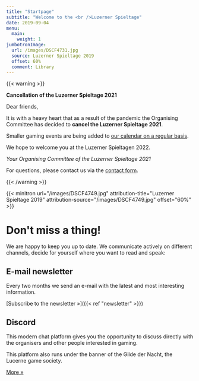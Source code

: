 ```yaml
---
title: "Startpage"
subtitle: "Welcome to the <br />Luzerner Spieltage"
date: 2019-09-04
menu:
  main:
    weight: 1
jumbotronImage:
  url: /images/DSCF4731.jpg
  source: Luzerner Spieltage 2019
  offset: 60%
  comment: Library
---
```




{{< warning >}}

<p style="margin: 0; margin-bottom: 5px;"><strong>Cancellation of the Luzerner Spieltage 2021</strong></p>

<p>Dear friends,</p>

<p>It is with a heavy heart that as a result of the pandemic the Organising Committee has decided to <strong>cancel the Luzerner Spieltage 2021</strong>.</p>

<p>Smaller gaming events are being added to <a href="https://gildedernacht.ch/">our calendar on a regular basis</a>.</p>

<p>We hope to welcome you at the Luzerner Spieltagen 2022.</p>

<p><em>Your Organising Committee of the Luzerner Spieltage 2021</em></p>

<p>For questions, please contact us via the <a href="./contact/">contact form</a>.</p>

{{< /warning >}}

{{< minitron url="/images/DSCF4749.jpg" attribution-title="Luzerner Spieltage 2019" attribution-source="/images/DSCF4749.jpg" offset="60%" >}}

# Don't miss a thing!
We are happy to keep you up to date. We communicate actively on different channels, decide for yourself where you want to read and speak:

## E-mail  newsletter
Every two months we send an e-mail with the latest and most interesting information.

[Subscribe to the newsletter »]({{< ref "newsletter" >}})

## Discord
This modern chat platform gives you the opportunity to discuss directly with the organisers and other people interested in gaming.

This platform also runs under the banner of the Gilde der Nacht, the Lucerne game society.

[More »](https://chat.gildedernacht.ch)
